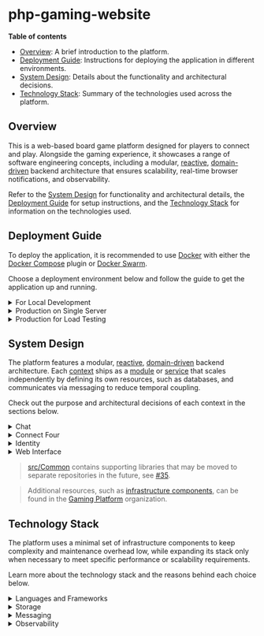 # php-gaming-website

__Table of contents__

* [Overview](#overview): A brief introduction to the platform.
* [Deployment Guide](#deployment-guide): Instructions for deploying the application in different environments.
* [System Design](#system-design): Details about the functionality and architectural decisions.
* [Technology Stack](#technology-stack): Summary of the technologies used across the platform.

## Overview

This is a web-based board game platform designed for players to connect and play.
Alongside the gaming experience, it showcases a range of software engineering concepts, including a modular,
[reactive](https://www.reactivemanifesto.org), [domain-driven](https://en.wikipedia.org/wiki/Domain-driven_design)
backend architecture that ensures scalability, real-time browser notifications, and observability.

Refer to the [System Design](#system-design) for functionality and architectural details, the
[Deployment Guide](#deployment-guide) for setup instructions, and the [Technology Stack](#technology-stack)
for information on the technologies used.

## Deployment Guide

To deploy the application, it is recommended to use [Docker](https://www.docker.com/)
with either the [Docker Compose](https://docs.docker.com/compose/) plugin
or [Docker Swarm](https://docs.docker.com/engine/swarm/).

Choose a deployment environment below and follow the guide to get the application up and running.

<details>
  <summary>For Local Development</summary>

  ### For Local Development

  To deploy the application for local development, clone the repository and run `./project build`. This
  command uses [Docker Compose](https://docs.docker.com/compose/) and copies downloaded dependencies from
  the container to the host system, enabling autocompletion.

  Once the project is up and running, the following URLs will be accessible:

  | URL                                              | Information                    |
  |--------------------------------------------------|--------------------------------|
  | [http://localhost/](http://localhost/)           | The application.               |
  | [http://localhost:8081/](http://localhost:8081/) | MySQL management interface.    |
  | [http://localhost:8082/](http://localhost:8082/) | Redis management interface.    |
  | [http://localhost:8083/](http://localhost:8083/) | Grafana management interface.  |

  Run `./project tests` to verify code quality and functionality. This command performs code style checks,
  runs static analysis, and executes the test suite. Automated checks are integrated into the pipeline and
  executed upon code submission.

  Use `./project composer` to manage dependencies and `./project installAssets` to install web assets
  during development. Both commands copy dependencies from the container to the host system upon completion,
  enabling autocompletion.

  > Additional commands helpful during development can be found by running `./project help`.

  > Updating the codebase will automatically restart long-running processes,
  > such as queue consumers, ensuring that changes are applied immediately.

  > After pulling updates from the repository, re-run `./project build` to incorporate the latest changes.
  > Schema changes are consolidated to maintain a clean codebase.

  > Infrastructure components are shared across contexts to reduce resource usage and configuration complexity.
  > For a more sophisticated setup, take a look at the deployment "Production for Load Testing".
</details>

<details>
  <summary>Production on Single Server</summary>

  ### Production on Single Server

  To deploy the application in a production environment, either clone the repository or
  [download the deployment file](/deploy/single-server/docker-compose.yml). Then, run
  `docker compose -f deploy/single-server/docker-compose.yml up -d` or
  `docker stack deploy -c deploy/single-server/docker-compose.yml app`.

  Alternatively, [click here](http://play-with-docker.com?stack=https://raw.githubusercontent.com/marein/php-gaming-website/master/deploy/single-server/docker-compose.yml)
  to deploy the application on [Play with Docker](http://play-with-docker.com).

  > Infrastructure components are shared across contexts to reduce resource usage and configuration complexity.
  > For a more sophisticated setup, take a look at the deployment "Production for Load Testing".
</details>

<details>
  <summary>Production for Load Testing</summary>

  ### Production for Load Testing

  This is the most sophisticated deployment designed for evaluating the platform’s performance and scalability
  under extreme load. Leveraging [Docker Swarm](https://docs.docker.com/engine/swarm/), this configuration
  enables scaling across multiple nodes, making it ideal for stress testing and pinpointing bottlenecks.
  The stack defines 5 physical MySQL shards for Connect Four, as this context receives the highest load.

  Before deploying the application, ensure that the Swarm nodes are labeled correctly to distribute services as needed.

  <details>
    <summary>Example Node Setup</summary>

  | Node       | Labels                                                    |
  |------------|-----------------------------------------------------------|
  | manager-01 | `traefik=1` `nchan=1` `grafana=1` `prometheus=1`          |
  | node-01    | `chat-mysql=1` `identity-mysql=1` `web-interface-redis=1` |
  | node-02    | `rabbit-mq=1`                                             |
  | node-03    | `connect-four-mysql-1=1` `connect-four-mysql-2=1`         |
  | node-04    | `connect-four-mysql-3=1` `connect-four-mysql-4=1`         |
  | node-05    | `connect-four-mysql-5=1` `connect-four-redis=1`           |
  | node-06    | `long-running=1` `needs-proxysql-sidecar=1`               |
  | node-07    | `long-running=1` `needs-proxysql-sidecar=1`               |
  | node-08    | `web-interface-http=1` `needs-proxysql-sidecar=1`         |
  | node-09    | `web-interface-http=1` `needs-proxysql-sidecar=1`         |
  | node-10    | `web-interface-http=1` `needs-proxysql-sidecar=1`         |
  | node-11    | `web-interface-http=1` `needs-proxysql-sidecar=1`         |
  | node-12    | `web-interface-http=1` `needs-proxysql-sidecar=1`         |
  | node-13    | `web-interface-http=1` `needs-proxysql-sidecar=1`         |
  </details>

  To deploy, clone the repository or download the [load-test](/deploy/load-test) directory, and switch to it on the Swarm manager.
  The stack combines multiple Compose files, deployable with a single command using:

  ```bash
  find stack \
    -name '*.yml' \
    -type f \
    -printf '-c %p ' \
    | xargs -I {} sh -c 'docker stack deploy {} --prune app'
  ```

  After the stack is successfully deployed, tweak `BASE_URL` and `vus` in the following command,
  then run it to start the load test:

  ```bash
  docker run --rm -i --network=host -e BASE_URL=http://127.0.0.1 grafana/k6:0.43.1 run \
    --vus 500 \
    --duration 1m \
    - < scenario/play-connect-four.js
  ```

  > This is not a trivial test. It involves all components, especially those handling gameplay. The scenario
  > simulates players continuously playing Connect Four, designed to stress the system and identify bottlenecks.

  > Grafana is accessible on port 8083, providing valuable insights into how each component performs.

  The following performance figures were measured using a deployment on nodes from the "Example Node Setup" with
  32 CPU cores each.

  <details>
    <summary>23k req/s sustained for 1 minute with 500 vus</summary>

    ```
    data_received..................: 457 MB  7.6 MB/s
    data_sent......................: 422 MB  7.0 MB/s
    http_req_blocked...............: avg=9.24µs   min=657ns    med=1.82µs   max=107.48ms p(90)=2.56µs   p(95)=3.18µs
    http_req_connecting............: avg=2.14µs   min=0s       med=0s       max=37.16ms  p(90)=0s       p(95)=0s
    http_req_duration..............: avg=20.99ms  min=5.98ms   med=19.23ms  max=292.24ms p(90)=28.33ms  p(95)=32.59ms
      { expected_response:true }...: avg=20.99ms  min=5.98ms   med=19.23ms  max=292.24ms p(90)=28.33ms  p(95)=32.59ms
    http_req_failed................: 0.00%   ✓ 0            ✗ 1420128
    http_req_receiving.............: avg=507.14µs min=11.17µs  med=39.04µs  max=79.68ms  p(90)=848.99µs p(95)=2.47ms
    http_req_sending...............: avg=16.58µs  min=4.67µs   med=11.91µs  max=72.84ms  p(90)=17.12µs  p(95)=28.81µs
    http_req_tls_handshaking.......: avg=0s       min=0s       med=0s       max=0s       p(90)=0s       p(95)=0s
    http_req_waiting...............: avg=20.46ms  min=5.95ms   med=18.87ms  max=248.13ms p(90)=27.45ms  p(95)=31.33ms
    http_reqs......................: 1420128 23511.901409/s
    iteration_duration.............: avg=508.32ms min=325.84ms med=501.41ms max=832.07ms p(90)=589.62ms p(95)=617.98ms
    iterations.....................: 59172   979.662559/s
    vus............................: 500     min=500        max=500
    vus_max........................: 500     min=500        max=500
    ```
  </details>

  <details>
    <summary>25k req/s sustained for 1 minute with 700 vus</summary>

    ```
    data_received..................: 496 MB  8.2 MB/s
    data_sent......................: 458 MB  7.6 MB/s
    http_req_blocked...............: avg=6.28µs   min=668ns   med=1.85µs   max=65.39ms  p(90)=2.64µs  p(95)=3.27µs
    http_req_connecting............: avg=3.59µs   min=0s      med=0s       max=65.32ms  p(90)=0s      p(95)=0s
    http_req_duration..............: avg=27.08ms  min=6.33ms  med=24.47ms  max=248.25ms p(90)=38.33ms p(95)=44.88ms
      { expected_response:true }...: avg=27.08ms  min=6.33ms  med=24.47ms  max=248.25ms p(90)=38.33ms p(95)=44.88ms
    http_req_failed................: 0.00%   ✓ 0            ✗ 1541208
    http_req_receiving.............: avg=660.94µs min=11.64µs med=38.28µs  max=106.28ms p(90)=1.07ms  p(95)=3.6ms
    http_req_sending...............: avg=18.39µs  min=5.1µs   med=12.16µs  max=50.12ms  p(90)=17.44µs p(95)=29.4µs
    http_req_tls_handshaking.......: avg=0s       min=0s      med=0s       max=0s       p(90)=0s      p(95)=0s
    http_req_waiting...............: avg=26.4ms   min=6.24ms  med=23.98ms  max=248.21ms p(90)=37.12ms p(95)=43.17ms
    http_reqs......................: 1541208 25493.380546/s
    iteration_duration.............: avg=655.45ms min=342.4ms med=649.67ms max=1.07s    p(90)=748.3ms p(95)=779.48ms
    iterations.....................: 64217   1062.224189/s
    vus............................: 700     min=700        max=700
    vus_max........................: 700     min=700        max=700
    ```
  </details>

  The highest load achieved was over `38k req/s` sustained for `10 minutes`, maintaining a snappy UI, no errors, and
  ensuring transactional integrity without losing any messages. With more resources distributed across additional nodes,
  the `p95` latency can be kept consistently low, and messages flow through the system to the browser in real-time.
  Achieving this requires fine-tuning factors like the number of message consumers, the sharding of RabbitMQ queues
  and MySQL databases, and the distribution of Swarm services.
</details>

## System Design

The platform features a modular, [reactive](https://www.reactivemanifesto.org),
[domain-driven](https://en.wikipedia.org/wiki/Domain-driven_design) backend architecture. Each
[context](https://martinfowler.com/bliki/BoundedContext.html) ships as a [module](/src) or
[service](https://github.com/gaming-platform?q=service-) that scales independently by defining its own
resources, such as databases, and communicates via messaging to reduce temporal coupling.

Check out the purpose and architectural decisions of each context in the sections below.

<details>
  <summary>Chat</summary>

  ### Chat

  **Purpose**: [Chat](/src/Chat) enables other contexts, like Connect Four, to initiate chats.
  Authors can list and write messages in these chats based on their access rights.

  **Communication**: Its use cases are exposed via
  [messaging](https://www.enterpriseintegrationpatterns.com/patterns/messaging/Messaging.html), utilizing
  [Request-Reply](https://www.enterpriseintegrationpatterns.com/patterns/messaging/RequestReply.html),
  with some directly invoked by the Web Interface to reduce network hops and abstractions.
  To notify other contexts about what has happened, [Domain Events](https://martinfowler.com/eaaDev/DomainEvent.html)
  are stored in a [Transactional Outbox](https://en.wikipedia.org/wiki/Inbox_and_outbox_pattern) and
  later published in [Protobuf](https://en.wikipedia.org/wiki/Protocol_Buffers) format using
  [Publish-Subscribe](https://www.enterpriseintegrationpatterns.com/patterns/messaging/PublishSubscribeChannel.html).
  A list of available messages [can be found here](https://github.com/gaming-platform/api).

  **Architecture**: Internally, it uses
  [Ports and Adapters](https://en.wikipedia.org/wiki/Hexagonal_architecture_(software)) to separate business logic
  from external systems. A [Mediator](https://en.wikipedia.org/wiki/Mediator_pattern) exposes the
  [Application Layer](https://martinfowler.com/eaaCatalog/serviceLayer.html), routing requests to handlers
  and handling cross-cutting concerns like validation and transaction management. Business logic is organized using a
  [Transaction Script](https://martinfowler.com/eaaCatalog/transactionScript.html).

  **Infrastructure**: MySQL is used to store chats, messages and events (Transactional Outbox), while Redis enables
  [Idempotent Receivers](https://www.enterpriseintegrationpatterns.com/patterns/messaging/IdempotentReceiver.html)
  to ensure that each message is processed exactly once, and RabbitMQ facilitates communication with other contexts.

  **Scalability**: The module is stateless, enabling it to scale horizontally by adding more instances.
  Current usage patterns of MySQL don’t require sharding, but chat IDs would be well-suited for partitioning if needed.
</details>

<details>
  <summary>Connect Four</summary>

  ### Connect Four

  **Purpose**: [Connect Four](/src/ConnectFour) handles games from players opening a game,
  through others joining and making moves, till they are finished (win, lose, or draw).

  **Communication**: Its use cases are directly invoked by the Web Interface to reduce network hops and abstractions.
  To notify other contexts about what has happened, [Domain Events](https://martinfowler.com/eaaDev/DomainEvent.html)
  are stored in a [Transactional Outbox](https://en.wikipedia.org/wiki/Inbox_and_outbox_pattern) and
  later published in JSON format using
  [Publish-Subscribe](https://www.enterpriseintegrationpatterns.com/patterns/messaging/PublishSubscribeChannel.html).

  **Architecture**: Internally, it uses
  [Ports and Adapters](https://en.wikipedia.org/wiki/Hexagonal_architecture_(software)) to separate business logic
  from external systems. A [Mediator](https://en.wikipedia.org/wiki/Mediator_pattern) exposes the
  [Application Layer](https://martinfowler.com/eaaCatalog/serviceLayer.html), routing requests to handlers
  and handling cross-cutting concerns like validation and retries. Business logic is organized using
  [Domain Models](https://martinfowler.com/eaaCatalog/domainModel.html), stored as JSON documents because of their
  complexity. To keep the model focused on business logic and benefit from its scalability aspects,
  [CQRS](https://en.wikipedia.org/wiki/Command_Query_Responsibility_Segregation) is applied to separate reads and
  writes. Read models are maintained through projections that
  [asynchronously process a stream of domain events](https://en.wikipedia.org/wiki/Eventual_consistency).
  Applying CQRS at this level adds complexity
  ([busting CQRS myths](https://lostechies.com/jimmybogard/2012/08/22/busting-some-cqrs-myths/)),
  but the reasoning is explained in the Scalability section.

  **Infrastructure**: MySQL is used to store games (as JSON documents) and events (Transactional Outbox and
  [Stream Processing](https://en.wikipedia.org/wiki/Stream_processing)), while Redis stores read models because
  they don’t require relational queries, and RabbitMQ facilitates communication with other contexts.

  **Scalability**: The module is stateless, enabling it to scale horizontally by adding more instances.
  MySQL is sharded at application level using the game ID as the sharding key because it
  [became a bottleneck during load testing](https://github.com/marein/php-gaming-website/issues/119).
  ProxySQL enables [Schema-Based Sharding](https://proxysql.com/documentation/how-to-setup-proxysql-sharding/),
  allows the context to maintain only a single connection, and scales horizontally by being deployed as a
  [Sidecar](https://learn.microsoft.com/en-us/azure/architecture/patterns/sidecar).
  Current usage patterns of Redis don’t require any action.

  **Alternatives**: MySQL might not be the first choice for Stream Processing. Refer to "Messaging" in the
  [Technology Stack](#technology-stack) for the reasoning and alternatives.
</details>

<details>
  <summary>Identity</summary>

  ### Identity

  **Purpose**: [Identity](/src/Identity) supports the user’s journey, starting from arrival as an anonymous user,
  through signup, to managing their profile.

  **Communication**: Its use cases are directly invoked by the Web Interface to reduce network hops and abstractions.
  To notify other contexts about what has happened, [Domain Events](https://martinfowler.com/eaaDev/DomainEvent.html)
  are stored in a [transactional outbox](https://en.wikipedia.org/wiki/Inbox_and_outbox_pattern) and
  later published in [Protobuf](https://en.wikipedia.org/wiki/Protocol_Buffers) format using
  [Publish-Subscribe](https://www.enterpriseintegrationpatterns.com/patterns/messaging/PublishSubscribeChannel.html).
  A list of available messages [can be found here](https://github.com/gaming-platform/api).

  **Architecture**: Internally, it uses
  [Ports and Adapters](https://en.wikipedia.org/wiki/Hexagonal_architecture_(software)) to separate business logic
  from external systems. A [Mediator](https://en.wikipedia.org/wiki/Mediator_pattern) exposes the
  [Application Layer](https://martinfowler.com/eaaCatalog/serviceLayer.html), routing requests to handlers
  and handling cross-cutting concerns like validation and transaction management. Business logic is organized using
  [Domain Models](https://martinfowler.com/eaaCatalog/domainModel.html), which are managed by an
  [ORM](https://en.wikipedia.org/wiki/Object-relational_mapping).

  **Infrastructure**: MySQL is used to store users and events (Transactional Outbox), while RabbitMQ facilitates
  communication with other contexts.

  **Scalability**: The module is stateless, enabling it to scale horizontally by adding more instances.
  Current usage patterns of MySQL don’t require sharding, but a strategy similar to Connect Four would be necessary.
</details>

<details>
  <summary>Web Interface</summary>

  ### Web Interface

  > This module is currently being redesigned to aggregate fragments from each context for
  > higher [cohesion](https://en.wikipedia.org/wiki/Cohesion_(computer_science)), leveraging
  > [SSI](https://en.wikipedia.org/wiki/Server_Side_Includes) for
  > [UI composition](https://www.jimmybogard.com/composite-uis-for-microservices-a-primer/).
  > With this, there are two options for UI composition: on the client via
  > [Web Components](https://en.wikipedia.org/wiki/Web_Components) or on the server via SSI
  > (in addition to typical data aggregation).

  **Purpose**: [Web Interface](/src/WebInterface) ties all modules together and serves as the main point of
  interaction for users.

  **Communication**: It directly invokes use cases from other [modules](/src) to reduce network hops and abstractions,
  and calls other [services](https://github.com/gaming-platform?q=service-) via
  [Request-Response](https://en.wikipedia.org/wiki/Request–response).
  To notify users in real-time about what has happened, it subscribes to events from other contexts using
  [Publish-Subscribe](https://www.enterpriseintegrationpatterns.com/patterns/messaging/PublishSubscribeChannel.html),
  and forwards them to subscribed users via [Server-Sent Events](https://en.wikipedia.org/wiki/Server-sent_events).

  **Architecture**: Internally, it uses a form of
  [Layered Architecture](https://en.wikipedia.org/wiki/Multitier_architecture) server-side. To reduce client-side
  complexity, the [REST architectural style](https://en.wikipedia.org/wiki/REST) is used for browser interactions
  wherever possible. For client-side heavy features, like real-time notifications or handling
  [Eventual Consistency](https://en.wikipedia.org/wiki/Eventual_consistency), it leverages web standards,
  such as [Web Components](https://en.wikipedia.org/wiki/Web_Components), reducing maintenance effort significantly
  due to the long-term stability of the web.

  **Infrastructure**: Redis is used to store sessions, while Nchan notifies users in real-time, and RabbitMQ
  facilitates communication with other contexts.

  **Scalability**: The module is stateless, enabling it to scale horizontally by adding more instances.
  Some queues can be sharded using RabbitMQ's
  [Consistent Hash Exchange](https://github.com/rabbitmq/rabbitmq-server/blob/main/deps/rabbitmq_consistent_hash_exchange/README.md)
  to distribute the load across multiple CPUs. Nchan performs well under current usage patterns, maintaining
  low latency and responsiveness even under high load.

  **Alternatives**: Instead of organizing the Web Interface horizontally, it could be embedded within the verticals
  to achieve higher [cohesion](https://en.wikipedia.org/wiki/Cohesion_(computer_science)).
  [UI composition](https://www.jimmybogard.com/composite-uis-for-microservices-a-primer/) would be done using
  [ESI](https://en.wikipedia.org/wiki/Edge_Side_Includes)/[SSI](https://en.wikipedia.org/wiki/Server_Side_Includes)
  to aggregate fragments from each context.
</details>

> [src/Common](/src/Common) contains supporting libraries that may be moved to separate repositories in the future,
> see [#35](https://github.com/marein/php-gaming-website/issues/35).

> Additional resources, such as [infrastructure components](https://github.com/gaming-platform?q=docker-), can
> be found in the [Gaming Platform](https://github.com/gaming-platform) organization.

## Technology Stack

The platform uses a minimal set of infrastructure components to keep complexity and maintenance overhead low,
while expanding its stack only when necessary to meet specific performance or scalability requirements.

Learn more about the technology stack and the reasons behind each choice below.

<details>
  <summary>Languages and Frameworks</summary>

  ### Languages and Frameworks

  * **PHP & Symfony**: The main language and framework used in the platform. Both are mature, offer a large ecosystem,
    and provide solid performance with good scalability. Refer to "Production for Load Testing" within the
    [Deployment Guide](#deployment-guide) to see how the platform performs under load.
  * **HTML/CSS/JavaScript**: Sticking to web standards as much as possible ensures stability and minimizes maintenance
    overhead. Modern features like Web Components and Import Maps enhance modularity and reduce the need for additional
    frameworks and tooling.
  * **Tabler**: A design system used to provide a consistent UI across the platform, reducing development
    time by offering pre-built components.

  > Some features may be implemented in other languages, such as Go or C#, where efficient use of all CPU cores
  > would be beneficial - for example, in a [computer player](https://github.com/marein/php-gaming-website/issues/122)
  > or [matchmaker](https://github.com/marein/php-gaming-website/issues/121).
</details>

<details>
  <summary>Storage</summary>

  ### Storage

  * **MySQL**: A reliable database used to handle both relational and non-relational transactional data, essential
    for supporting a [Transactional Outbox](https://en.wikipedia.org/wiki/Inbox_and_outbox_pattern).
  * **ProxySQL**: Deployed as a [Sidecar](https://learn.microsoft.com/en-us/azure/architecture/patterns/sidecar) to
    route database traffic, manage connection pooling, and optimize query performance. It supports
    [Schema-Based Sharding](https://proxysql.com/documentation/how-to-setup-proxysql-sharding/) and ensures efficient
    load balancing across MySQL instances.
  * **Redis**: Employed to manage user sessions, store read models, and implement
    [Idempotent Receivers](https://www.enterpriseintegrationpatterns.com/patterns/messaging/IdempotentReceiver.html),
    leveraging its in-memory data structure for high-performance operations.
</details>

<details>
  <summary>Messaging</summary>

  ### Messaging

  * **RabbitMQ**: Utilized for reliable inter-service communication, supporting both
    [Request-Reply](https://www.enterpriseintegrationpatterns.com/patterns/messaging/RequestReply.html) and
    [Publish-Subscribe](https://www.enterpriseintegrationpatterns.com/patterns/messaging/PublishSubscribeChannel.html)
    messaging patterns to facilitate temporal decoupling.
  * **Nchan**: Provides a scalable, persistent
    [Publish-Subscribe](https://www.enterpriseintegrationpatterns.com/patterns/messaging/PublishSubscribeChannel.html)
    messaging system for real-time browser notifications, ensuring low-latency between clients and servers.
  * **MySQL**: Used to publish [Domain Events](https://martinfowler.com/eaaDev/DomainEvent.html) stored in the
    [Transactional Outbox](https://en.wikipedia.org/wiki/Inbox_and_outbox_pattern) reliably to other messaging systems,
    and to perform [Stream Processing](https://en.wikipedia.org/wiki/Stream_processing) for building read models within
    a given context using those same events.
  * **Protobuf & JSON**: The chosen message formats for inter-service communication. While JSON messages are not
    defined using [JSON Schema](https://json-schema.org) to avoid added complexity, Protobuf schema definitions
    [can be found here](https://github.com/gaming-platform/api).

  > MySQL is used for Stream Processing because Domain Events are already stored in the Transactional Outbox and need
  > to be published to messaging systems as it already does with RabbitMQ. This avoids additional complexity as long as
  > MySQL scales effectively (>20k events/s per shard). If increased streaming processes impact database performance
  > or if inter-service streaming is required, alternatives like
  > [RabbitMQ’s Super Streams](https://www.rabbitmq.com/docs/streams#super-streams) or
  > [Kafka](https://kafka.apache.org) will be considered.
</details>

<details>
  <summary>Observability</summary>

  ### Observability

  * **Grafana & Prometheus**: A combined solution for real-time monitoring and visualization, where Prometheus
    collects and stores metrics, and Grafana provides dashboards and alerts. The dashboard definitions
    [can be found here](https://github.com/gaming-platform/docker-grafana).
</details>
